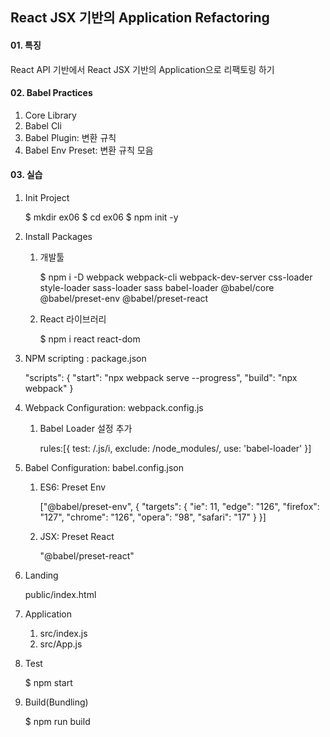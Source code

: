 ## React JSX 기반의 Application Refactoring

#### 01. 특징
React API 기반에서 React JSX 기반의 Application으로 리팩토링 하기


#### 02. Babel Practices
1. Core Library
2. Babel Cli
3. Babel Plugin: 변환 규칙
4. Babel Env Preset: 변환 규칙 모음


#### 03. 실습
1. Init Project

    $ mkdir ex06
    $ cd ex06
    $ npm init -y 

2. Install Packages
   
    1) 개발툴
   
        $ npm i -D webpack webpack-cli webpack-dev-server css-loader style-loader sass-loader sass babel-loader @babel/core @babel/preset-env @babel/preset-react

   1) React 라이브러리

        $ npm i react react-dom


3. NPM scripting : package.json

    "scripts": {
        "start": "npx webpack serve --progress",
        "build": "npx webpack"
    } 

4. Webpack Configuration: webpack.config.js

    1) Babel Loader 설정 추가
        
        rules:[{
            test: /\.js/i,
            exclude: /node_modules/,
            use: 'babel-loader'
        }]

5. Babel Configuration: babel.config.json
   
    1) ES6: Preset Env

        ["@babel/preset-env", {
            "targets": {
                "ie": 11,
                "edge": "126",
                "firefox": "127",
                "chrome": "126",
                "opera": "98",
                "safari": "17"
            }
        }]  

    2) JSX: Preset React

        "@babel/preset-react"


6. Landing

    public/index.html 


7. Application

    1) src/index.js
    2) src/App.js

8. Test

    $ npm start

9. Build(Bundling)

    $ npm run build